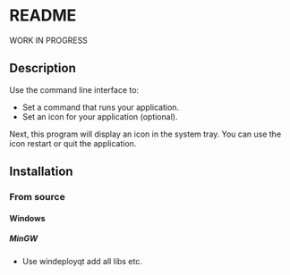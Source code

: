 # README

WORK IN PROGRESS

## Description

Use the command line interface to:

- Set a command that runs your application.
- Set an icon for your application (optional).

Next, this program will display an icon in the system tray. You can use the icon
restart or quit the application.

## Installation

### From source

#### Windows

##### MinGW

- Use windeployqt add all libs etc.

